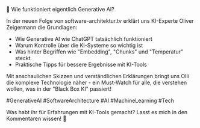 🤖 Wie funktioniert eigentlich Generative AI? 

In der neuen Folge von software-architektur.tv erklärt uns KI-Experte Oliver Zeigermann die Grundlagen:

- Wie Generative AI wie ChatGPT tatsächlich funktioniert
- Warum Kontrolle über die KI-Systeme so wichtig ist
- Was hinter Begriffen wie "Embedding", "Chunks" und "Temperatur" steckt
- Praktische Tipps für bessere Ergebnisse mit KI-Tools

Mit anschaulichen Skizzen und verständlichen Erklärungen bringt uns Olli die komplexe Technologie näher - ein Must-Watch für alle, die verstehen wollen, was in der "Black Box KI" passiert!

#GenerativeAI #SoftwareArchitecture #AI #MachineLearning #Tech

Was habt ihr für Erfahrungen mit KI-Tools gemacht? Lasst es mich in den Kommentaren wissen! 🤔